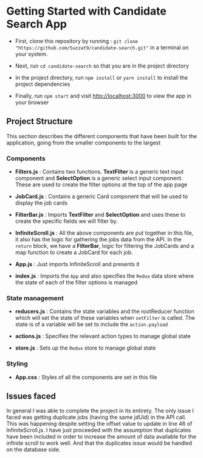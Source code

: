 # Getting Started with Candidate Search App

* First, clone this repository by running : `git clone "https://github.com/Suzzat9/candidate-search.git"` in a terminal on your system. 

* Next, run `cd candidate-search` so that you are in the project directory

* In the project directory, run `npm install` or `yarn install` to install the project dependencies 

* Finally, run `npm start` and visit [http://localhost:3000](http://localhost:3000) to view the app in your browser


## Project Structure

This section describes the different components that have been built for the application, going from the smaller components to the largest

### Components

* **Filters.js** : Contains two functions. **TextFilter** is a generic text input component and **SelectOption** is a generic select input component. These are used to create the filter options at the top of the app page 

* **JobCard.js** : Contains a generic Card component that will be used to display the job cards 

* **FilterBar.js** : Imports **TextFilter** and **SelectOption** and uses these to create the specific fields we will filter by. 

* **InfiniteScroll.js** : All the above components are put together in this file, it also has the logic for gathering the jobs data from the API. In the `return` block, we have a **FilterBar**, logic for filtering the JobCards and a map function to create a JobCard for each job. 

* **App.js** : Just imports InfiniteScroll and presents it 

* **index.js** : Imports the `App` and also specifies the `Redux` data store where the state of each of the filter options is managed

### State management

* **reducers.js** : Contains the state variables and the rootReducer function which will set the state of these variables when `setFilter` is called. The state is of a variable will be set to include the `action.payload`

* **actions.js** : Specifies the relevant action types to manage global state

* **store.js** : Sets up the `Redux` store to manage global state

### Styling 

* **App.css** : Styles of all the components are set in this file


## Issues faced 

In general I was able to complete the project in its entirety. The only issue I faced was getting duplicate jobs (having the same jdUid) in the API call. This was happening despite setting the offset value to update in line 46 of InfiniteScroll.js. I have just proceeded with the assumption that duplicates have been included in order to increase the amount of data available for the infinite scroll to work well. And that the duplicates issue would be handled on the database side. 